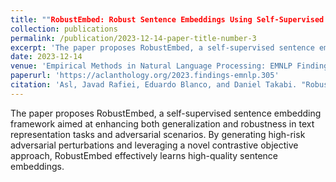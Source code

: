 ```yaml
---
title: ""RobustEmbed: Robust Sentence Embeddings Using Self-Supervised Contrastive Pre-Training"
collection: publications
permalink: /publication/2023-12-14-paper-title-number-3
excerpt: 'The paper proposes RobustEmbed, a self-supervised sentence embedding framework aimed at enhancing both generalization and robustness in text representation tasks and adversarial scenarios. By generating high-risk adversarial perturbations and leveraging a novel contrastive objective approach, RobustEmbed effectively learns high-quality sentence embeddings.'
date: 2023-12-14
venue: 'Empirical Methods in Natural Language Processing: EMNLP Findings'
paperurl: 'https://aclanthology.org/2023.findings-emnlp.305'
citation: 'Asl, Javad Rafiei, Eduardo Blanco, and Daniel Takabi. "RobustEmbed: Robust Sentence Embeddings Using Self-Supervised Contrastive Pre-Training." In The 2023 Conference on Empirical Methods in Natural Language Processing. 2023.'
---
```


The paper proposes RobustEmbed, a self-supervised sentence embedding framework aimed at enhancing both generalization and robustness in text representation tasks and adversarial scenarios. By generating high-risk adversarial perturbations and leveraging a novel contrastive objective approach, RobustEmbed effectively learns high-quality sentence embeddings.
